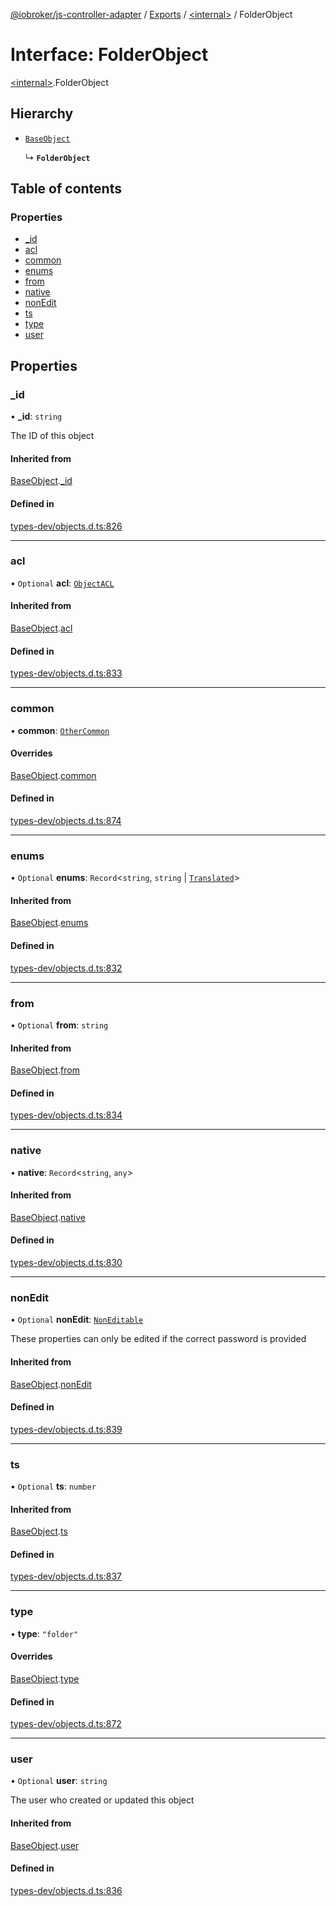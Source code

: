 [@iobroker/js-controller-adapter](../README.md) / [Exports](../modules.md) / [\<internal\>](../modules/internal_.md) / FolderObject

# Interface: FolderObject

[\<internal\>](../modules/internal_.md).FolderObject

## Hierarchy

- [`BaseObject`](internal_.BaseObject.md)

  ↳ **`FolderObject`**

## Table of contents

### Properties

- [\_id](internal_.FolderObject.md#_id)
- [acl](internal_.FolderObject.md#acl)
- [common](internal_.FolderObject.md#common)
- [enums](internal_.FolderObject.md#enums)
- [from](internal_.FolderObject.md#from)
- [native](internal_.FolderObject.md#native)
- [nonEdit](internal_.FolderObject.md#nonedit)
- [ts](internal_.FolderObject.md#ts)
- [type](internal_.FolderObject.md#type)
- [user](internal_.FolderObject.md#user)

## Properties

### \_id

• **\_id**: `string`

The ID of this object

#### Inherited from

[BaseObject](internal_.BaseObject.md).[_id](internal_.BaseObject.md#_id)

#### Defined in

[types-dev/objects.d.ts:826](https://github.com/ioBroker/ioBroker.js-controller/blob/b57a294042de33ec1626f5f0a84b06bb80ba1327/packages/types-dev/objects.d.ts#L826)

___

### acl

• `Optional` **acl**: [`ObjectACL`](internal_.ObjectACL.md)

#### Inherited from

[BaseObject](internal_.BaseObject.md).[acl](internal_.BaseObject.md#acl)

#### Defined in

[types-dev/objects.d.ts:833](https://github.com/ioBroker/ioBroker.js-controller/blob/b57a294042de33ec1626f5f0a84b06bb80ba1327/packages/types-dev/objects.d.ts#L833)

___

### common

• **common**: [`OtherCommon`](internal_.OtherCommon.md)

#### Overrides

[BaseObject](internal_.BaseObject.md).[common](internal_.BaseObject.md#common)

#### Defined in

[types-dev/objects.d.ts:874](https://github.com/ioBroker/ioBroker.js-controller/blob/b57a294042de33ec1626f5f0a84b06bb80ba1327/packages/types-dev/objects.d.ts#L874)

___

### enums

• `Optional` **enums**: `Record`\<`string`, `string` \| [`Translated`](../modules/internal_.md#translated)\>

#### Inherited from

[BaseObject](internal_.BaseObject.md).[enums](internal_.BaseObject.md#enums)

#### Defined in

[types-dev/objects.d.ts:832](https://github.com/ioBroker/ioBroker.js-controller/blob/b57a294042de33ec1626f5f0a84b06bb80ba1327/packages/types-dev/objects.d.ts#L832)

___

### from

• `Optional` **from**: `string`

#### Inherited from

[BaseObject](internal_.BaseObject.md).[from](internal_.BaseObject.md#from)

#### Defined in

[types-dev/objects.d.ts:834](https://github.com/ioBroker/ioBroker.js-controller/blob/b57a294042de33ec1626f5f0a84b06bb80ba1327/packages/types-dev/objects.d.ts#L834)

___

### native

• **native**: `Record`\<`string`, `any`\>

#### Inherited from

[BaseObject](internal_.BaseObject.md).[native](internal_.BaseObject.md#native)

#### Defined in

[types-dev/objects.d.ts:830](https://github.com/ioBroker/ioBroker.js-controller/blob/b57a294042de33ec1626f5f0a84b06bb80ba1327/packages/types-dev/objects.d.ts#L830)

___

### nonEdit

• `Optional` **nonEdit**: [`NonEditable`](internal_.NonEditable.md)

These properties can only be edited if the correct password is provided

#### Inherited from

[BaseObject](internal_.BaseObject.md).[nonEdit](internal_.BaseObject.md#nonedit)

#### Defined in

[types-dev/objects.d.ts:839](https://github.com/ioBroker/ioBroker.js-controller/blob/b57a294042de33ec1626f5f0a84b06bb80ba1327/packages/types-dev/objects.d.ts#L839)

___

### ts

• `Optional` **ts**: `number`

#### Inherited from

[BaseObject](internal_.BaseObject.md).[ts](internal_.BaseObject.md#ts)

#### Defined in

[types-dev/objects.d.ts:837](https://github.com/ioBroker/ioBroker.js-controller/blob/b57a294042de33ec1626f5f0a84b06bb80ba1327/packages/types-dev/objects.d.ts#L837)

___

### type

• **type**: ``"folder"``

#### Overrides

[BaseObject](internal_.BaseObject.md).[type](internal_.BaseObject.md#type)

#### Defined in

[types-dev/objects.d.ts:872](https://github.com/ioBroker/ioBroker.js-controller/blob/b57a294042de33ec1626f5f0a84b06bb80ba1327/packages/types-dev/objects.d.ts#L872)

___

### user

• `Optional` **user**: `string`

The user who created or updated this object

#### Inherited from

[BaseObject](internal_.BaseObject.md).[user](internal_.BaseObject.md#user)

#### Defined in

[types-dev/objects.d.ts:836](https://github.com/ioBroker/ioBroker.js-controller/blob/b57a294042de33ec1626f5f0a84b06bb80ba1327/packages/types-dev/objects.d.ts#L836)

